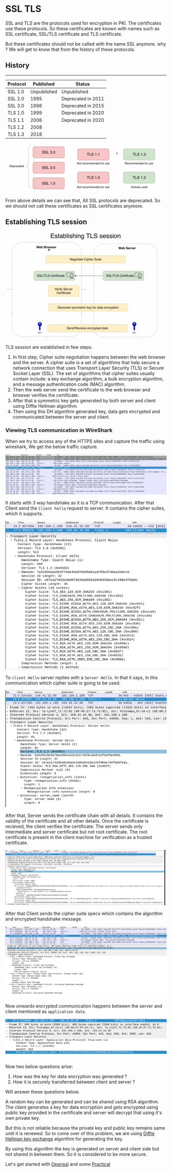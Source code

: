 # SSL TLS

SSL and TLS are the protocols used for encryption in PKI. The certificates use these protocols. So these certificates are known with names such as SSL certificate, SSL/TLS certificate and TLS certificate. 

But these certificates should not be called with the name SSL anymore. why ? We will get to know that from the history of these protocols.

## History
------------
Protocol | Published | Status
---------|-----------|-------
SSL 1.0 | Unpublished| Unpublished
SSL 2.0 |1995|Deprecated in 2011|
SSL 3.0 |1996|Deprecated in 2015|
TLS 1.0 |1999|Deprecated in 2020|
TLS 1.1 |2006|Deprecated in 2020
TLS 1.2 |2008|
TLS 1.3 |2018|


![SSL TLS](./img/SSL_TLS.PNG)

From above details we can see that, All SSL protocols are deprecated. So we should not call these certificates as SSL certificates anymore.

## Establishing TLS session

![TLS Session](./img/TLS_session.PNG)

TLS session are established in few steps.

1. In first step, Cipher suite negotiation happens between the web browser and the server. A cipher suite is a set of algorithms that help secure a network connection that uses Transport Layer Security (TLS) or Secure Socket Layer (SSL). The set of algorithms that cipher suites usually contain include: a key exchange algorithm, a bulk encryption algorithm, and a message authentication code (MAC) algorithm.
2. Then the web server send the certificate to the web browser and browser verifies the certificate.
3. After that a symmetric key gets generated by both server and client using Diffie Hellman algorithm.
4. Then using this DH algorithm generated key, data gets encrypted and communicated between the server and client.


### Viewing TLS communication in WireShark

When we try to access any of the HTTPS sites and capture the traffic using wireshark, We get the below traffic capture.

![Wireshark capture](./img/Wireshark_1.png)

It starts with 3 way handshake as it is a TCP communication. After that Client send the `Client hello` request to server. It contains the cipher suites, which it supports.

![Client Hello](./img/Wireshark_2.PNG)

To `client Hello` server replies with a `Server Hello`. In that it says, in this communication which cipher suite is going to be used.

![Server Hello](./img/Wireshark_3.PNG)

After that, Server sends the certificate chain with all details. It contains the validity of the certificate and all other details. Once the certificate is recieved, the client verifies the certificate. The server sends only Intermediate and server certificate but not root certificate. The root certificate is present in the client machine for verification as a trusted certificate.

![Server Hello](./img/Wireshark_4.PNG)      

After that Client sends the cipher suite specs which contains the algorithm and encrypted handshake message.

![Server Hello](./img/Wireshark_6.PNG)

Now onwards encrypted communication happens between the server and client mentioned as `application data`.

![Server Hello](./img/Wireshark_8.PNG)

Now two below questions arise: 
1. How was the key for data encryption was generated ?
2. How it is securely transferred between client and server ?

Will answer these questions below.

A random key can be generated and can be shared using RSA algorithm. The client generates a key for data encryption and gets encrypted using public key provided in the certificate and server will decrypt that using it's own private key.

But this is not reliable because the private key and public key remains same until it is renewed. So to come over of this problem, we are using [Diffie Hellman key exchange](https://www.comparitech.com/blog/information-security/diffie-hellman-key-exchange/) algorithm for generating the key.

By using this algorithm the key is generated on server and client side but not shared in between them. So it is considered to be more secure.

Let's get started with [Openssl](OpenSSL.md) and some [Practical](Practical.md)







